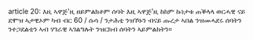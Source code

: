 article 20: እዚ ኣዋጅ&#39;ዚ ዘይምልክቶም ሰባት
እዚ ኣዋጅ&#39;ዚ ከከም ኩነታቱ ጠቕላላ ወርሓዊ ናይ ደሞዝ ኣታዊኦም ካብ ብር 60 &#x2F; ሱሳ &#x2F; ንታሕቲ ንዝኾኑን ብናይ ጡረታ ኣበል ንዝመሓደሩ ሰባትን ንተጋደልቲን ኣብ ሃገራዊ ኣገልግሉት ንዝርክብ ሰባትን ኣይምልከትን።
<ul>
</ul>